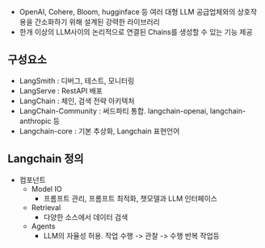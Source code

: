 - OpenAI, Cohere, Bloom, hugginface 등 여러 대형 LLM 공급업체와의 상호작용을 간소화하기 위해 설계된 강력한 라이브러리
- 한개 이상의 LLM사이의 논리적으로 연결된 Chains를 생성할 수 있는 기능 제공

## 구성요소
- LangSmith : 디버그, 테스트, 모니터링
- LangServe : RestAPI 배포
- LangChain : 체인, 검색 전략 아키텍처
- LangChain-Community : 써드파티 통합. langchain-openai, langchain-anthropic 등
- Langchain-core : 기본 추상화, Langchain 표현언어

## Langchain 정의
- 컴포넌트
	- Model IO
		- 프롬프트 관리, 프롬프트 최적화, 챗모델과 LLM 인터페이스
	- Retrieval
		- 다양한 소스에서 데이터 검색
	- Agents
		- LLM의 자율성 허용. 작업 수행 -> 관찰 -> 수행 반복 작업등